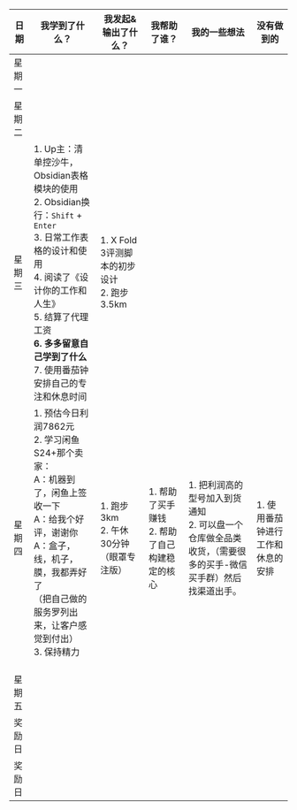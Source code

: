 
| 日期  | 我学到了什么？                                                                                                                                                                 | 我发起&输出了什么？                         | 我帮助了谁？                        | 我的一些想法                                                       | 没有做到的              |
| --- | ----------------------------------------------------------------------------------------------------------------------------------------------------------------------- | ---------------------------------- | ----------------------------- | ------------------------------------------------------------ | ------------------ |
| 星期一 |                                                                                                                                                                         |                                    |                               |                                                              |                    |
| 星期二 |                                                                                                                                                                         |                                    |                               |                                                              |                    |
| 星期三 | 1. Up主：清单控沙牛，Obsidian表格模块的使用<br>2. Obsidian换行：`Shift` + `Enter`<br>3. 日常工作表格的设计和使用<br>4. 阅读了《设计你的工作和人生》<br>5. 结算了代理工资<br>**6. 多多留意自己学到了什么**<br>7. 使用番茄钟安排自己的专注和休息时间<br> | 1. X Fold 3评测脚本的初步设计<br>2. 跑步3.5km |                               |                                                              |                    |
| 星期四 | 1. 预估今日利润7862元<br>2. 学习闲鱼S24+那个卖家：<br>A：机器到了，闲鱼上签收一下<br>A：给我个好评，谢谢你<br>A：盒子，线，机子，膜，我都弄好了<br>（把自己做的服务罗列出来，让客户感觉到付出）<br>3. 保持精力<br><br>                                   | 1. 跑步3km<br>2. 午休30分钟（眼罩专注版）       | 1. 帮助了买手赚钱<br>2. 帮助了自己构建稳定的核心 | 1. 把利润高的型号加入到货通知<br>2. 可以盘一个仓库做全品类收货，（需要很多的买手-微信买手群）然后找渠道出手。 | 1. 使用番茄钟进行工作和休息的安排 |
| 星期五 |                                                                                                                                                                         |                                    |                               |                                                              |                    |
| 奖励日 |                                                                                                                                                                         |                                    |                               |                                                              |                    |
| 奖励日 |                                                                                                                                                                         |                                    |                               |                                                              |                    |

